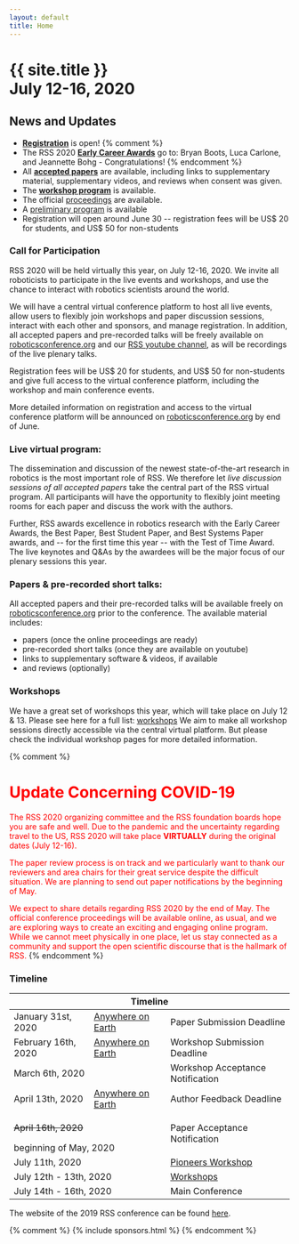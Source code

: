 ```yaml
---
layout: default
title: Home
---
```

<h1 class="page-title">{{ site.title }}<br>
July 12-16, 2020</h1>

## News and Updates

* **[Registration](attending/registration/)** is open!
{% comment %}
* The RSS 2020 **[Early Career Awards](program/careerawards/)** go to: Bryan Boots, Luca Carlone, and Jeannette Bohg - Congratulations!
{% endcomment %}
* All **[accepted papers](program/papers/)** are available, including links to supplementary material, supplementary videos, and reviews when consent was given.
* The **[workshop program](program/workshops/)** is available.
* The official [proceedings](http://www.roboticsproceedings.org/rss16/) are available.
* A [preliminary program](program/overview/) is available
* Registration will open around June 30 -- registration fees will be US$ 20 for students, and US$ 50 for non-students


### Call for Participation

RSS 2020 will be held virtually this year, on July 12-16, 2020. We
invite all roboticists to participate in the live events and
workshops, and use the chance to interact with robotics
scientists around the world.

We will have a central virtual conference platform to host all live
events, allow users to flexibly join workshops and paper discussion
sessions, interact with each other and sponsors, and manage
registration. In addition, all accepted papers and pre-recorded talks
will be freely available on [roboticsconference.org](https://roboticsconference.org) and our [RSS youtube
channel](https://www.youtube.com/channel/UCeEbAUGjtBlzmqWO5u6VeGg), as
will be recordings of the live plenary talks.

Registration fees will be US$ 20 for students, and US$ 50 for
non-students and give full access to the virtual conference platform,
including the workshop and main conference events.

More detailed information on registration and access to the virtual
conference platform will be announced on [roboticsconference.org](https://roboticsconference.org) by end
of June.


### Live virtual program:

The dissemination and discussion of the newest state-of-the-art
research in robotics is the most important role of RSS. We therefore
let *live discussion sessions of all accepted papers* take the central
part of the RSS virtual program. All participants will have the
opportunity to flexibly joint meeting rooms for each paper and discuss
the work with the authors.

Further, RSS awards excellence in robotics research with the Early
Career Awards, the Best Paper, Best Student Paper, and Best Systems
Paper awards, and -- for the first time this year -- with the Test of
Time Award. The live keynotes and Q&As by the awardees will be the
major focus of our plenary sessions this year.


### Papers & pre-recorded short talks:

All accepted papers and their pre-recorded talks will be available freely on
[roboticsconference.org](https://roboticsconference.org/program/papers/)
prior to the conference. The available material includes:

* papers (once the online proceedings are ready)
* pre-recorded short talks (once they are available on youtube)
* links to supplementary software & videos, if available
* and reviews (optionally)


### Workshops

We have a great set of workshops this year, which will take place on
July 12 & 13. Please see here for a full list:
[workshops](https://roboticsconference.org/program/workshops/)
We aim to make all workshop sessions directly accessible via the
central virtual platform. But please check the individual workshop
pages for more detailed information.


{% comment %}
# <span style="color:red">**Update Concerning COVID-19** </span>

<span style="color:red">The RSS 2020 organizing committee and the RSS foundation boards hope you are safe and well. Due to the pandemic and the uncertainty regarding travel to the US, RSS 2020 will take place **VIRTUALLY** during the original dates (July 12-16). </span>
 
<span style="color:red">The paper review process is on track and we particularly want to thank our reviewers and area chairs for their great service despite the difficult situation. We are planning to send out paper notifications by the beginning of May.</span>

 
<span style="color:red">We expect to share details regarding RSS 2020 by the end of May. The official conference proceedings will be available online, as usual, and we are exploring ways to create an exciting and engaging online program. While we cannot meet physically in one place, let us stay connected as a community and support the open scientific discourse that is the hallmark of RSS. </span>
{% endcomment %}

### Timeline

<table class="table">
    <thead>
      <tr>
        <th colspan="3">Timeline</th>
      </tr>
    </thead>
    <tbody>
      <tr>
        <td>January 31st, 2020</td>
        <td><a href="https://time.is/Anywhere_on_Earth">Anywhere on Earth</a></td>
        <td>Paper Submission Deadline</td>
      </tr>
      <tr>
        <td>February 16th, 2020</td>
        <td><a href="https://time.is/Anywhere_on_Earth">Anywhere on Earth</a></td>
        <td>Workshop Submission Deadline</td>
      </tr>
      <tr>
      <td colspan="2">March 6th, 2020</td>
        <td>Workshop Acceptance Notification</td>
      </tr>
      <tr>
        <td>April 13th, 2020</td>
        <td><a href="https://time.is/Anywhere_on_Earth">Anywhere on Earth</a></td>
        <td>Author Feedback Deadline</td>
      </tr>
      <tr >
        <td colspan="2"><p style="text-decoration: line-through;">April 16th, 2020 </p> beginning of May, 2020</td>
        <td>Paper Acceptance Notification</td>
      </tr>
	  <tr>
        <td colspan="2">July 11th, 2020</td>
        <td><a href="https://sites.google.com/view/rsspioneers2020/home">Pioneers Workshop </a></td>
      </tr>
	  <tr>
        <td colspan="2">July 12th - 13th, 2020</td>
        <td><a href="https://roboticsconference.org/program/workshops/">Workshops</a></td>
      </tr>
      <tr>
        <td colspan="2">July 14th - 16th, 2020</td>
        <td>Main Conference</td>
      </tr>
    </tbody>
  </table>

  The website of the 2019 RSS conference can be found [here](http://rss2019.informatik.uni-freiburg.de).

{% comment %}
{% include sponsors.html %}
{% endcomment %}
